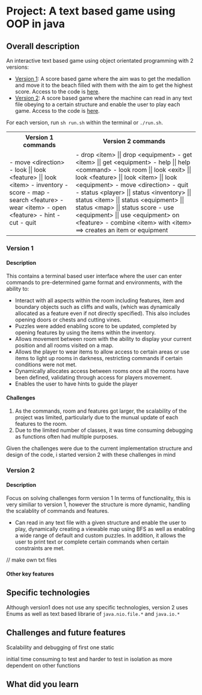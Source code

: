# Project: A text based game using OOP in java

## Overall description 
An interactive text based game using object orientated programming with 2 versions:
- [Version 1](#version-1): A score based game where the aim was to get the medallion and move it to the beach filled with them with the aim to get the highest score. Access to the code is [here](/Txt-based%20game/Version%201/).
- [Version 2](#version-2): A score based game where the machine can read in any text file obeying to a certain structure and enable the user to play each game. Access to the code is [here](/Txt-based%20game/Version%202/).

For each version, run `sh run.sh` within the terminal or `./run.sh`. 

<table><tr>
<th>Version 1 commands</th>
<th>Version 2 commands</th>
</tr>
<tr>
<td>
- move &lt;direction&gt;  
- look || look &lt;feature&gt; || look &lt;item&gt; 
- inventory
- score 
- map 
- search &lt;feature&gt; 
- wear &lt;item&gt; 
- open &lt;feature&gt; 
- hint 
- cut 
- quit 
</td>
<td>
- drop &lt;item&gt; || drop &lt;equipment&gt;
- get &lt;item&gt; || get &lt;equipment&gt;
- help || help &lt;command&gt;
- look room || look &lt;exit&gt; || look &lt;feature&gt; || look &lt;item&gt; || look &lt;equipment&gt; 
- move &lt;direction&gt;
- quit 
- status &lt;player&gt; || status &lt;inventory&gt; || status &lt;item&gt; || status &lt;equipment&gt; || status &lt;map&gt; || status score
- use &lt;equipment&gt; || use &lt;equipment&gt; on &lt;feature&gt;
- combine &lt;item&gt; with &lt;item&gt; ==> creates an item or equipment
</td>
</tr></table>

### Version 1  
#### Description  
This contains a terminal based user interface where the user can enter commands to pre-determined game format and environments, with the ability to:
- Interact with all aspects within the room including features, item and boundary objects such as cliffs and walls, (which was dynamically allocated as a feature even if not directly specified). This also includes opening doors or chests and cutting vines.
- Puzzles were added enabling score to be updated, completed by opening features by using the items within the inventory.
- Allows movement between room with the ability to display your current position and all rooms visited on a map.
- Allows the player to wear items to allow access to certain areas or use items to light up rooms in darkness, restricting commands if certain conditions were not met.
- Dynamically allocates access between rooms once all the rooms have been defined, validating through access for players movement.
- Enables the user to have hints to guide the player


#### Challenges 
1. As the commands, room and features got larger, the scalability of the project was limited, particularly due to the munual update of each features to the room. 
2. Due to the limited number of classes, it was time consuming debugging as functions often had multiple purposes.

Given the challenges were due to the current implementation structure and design of the code, i started version 2 with these challenges in mind 



### Version 2  
#### Description
Focus on solving challenges form version 1
In terms of functionality, this is very similiar to version 1, however the structure is more dynamic, handling the scalablity of commands and features.
- Can read in any text file with a given structure and enable the user to play, dynamically creating a viewable map using BFS as well as enabling a wide range of default and custom puzzles. In addition, it allows the user to print text or complete certain commands when certain constraints are met.

// make own txt files

#### Other key features  
 



## Specific technologies
Although version1 does not use any specific technologies, version 2 uses Enums as well as text based librarie of `java.nio.file.*` and `java.io.*`


## Challenges and future features
Scalability and debugging of first one 
static 

initial time consuming to test and harder to test in isolation as more dependent on other functions 

## What did you learn
